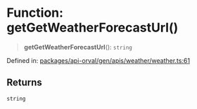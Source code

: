 # Function: getGetWeatherForecastUrl()

> **getGetWeatherForecastUrl**(): `string`

Defined in: [packages/api-orval/gen/apis/weather/weather.ts:61](https://github.com/the-inconvenience-store/mono-example/blob/d567288f2dff3ffa4a2fdf7eb46acac0b7cd0929/packages/api-orval/gen/apis/weather/weather.ts#L61)

## Returns

`string`
